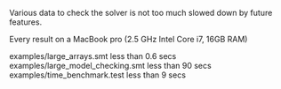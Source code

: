 Various data to check the solver is not too much slowed down by future features.

Every result on a MacBook pro (2.5 GHz Intel Core i7, 16GB RAM)

examples/large_arrays.smt less than 0.6 secs
examples/large_model_checking.smt less than 90 secs
examples/time_benchmark.test less than 9 secs
